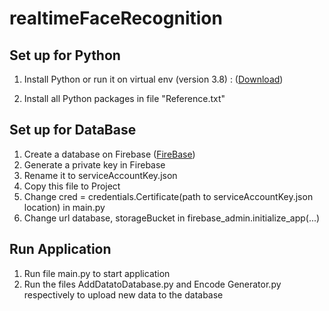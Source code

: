 # realtimeFaceRecognition
## Set up for Python
1. Install Python or run it on virtual env (version 3.8) : ([Download](https://www.python.org))

2. Install all Python packages in file "Reference.txt"
## Set up for DataBase
1. Create a database on Firebase ([FireBase](https://console.firebase.google.com/u/0/))
2. Generate a private key in Firebase
3. Rename it to serviceAccountKey.json
4. Copy this file to Project
5. Change cred = credentials.Certificate(path to serviceAccountKey.json location) in main.py
6. Change url database, storageBucket in firebase_admin.initialize_app(...)

## Run Application
1. Run file main.py to start application
2. Run the files AddDatatoDatabase.py and Encode Generator.py respectively to upload new data to the database
